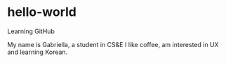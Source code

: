 # hello-world
Learning GitHub

My name is Gabriella, a student in CS&E
I like coffee, am interested in UX and learning Korean.
